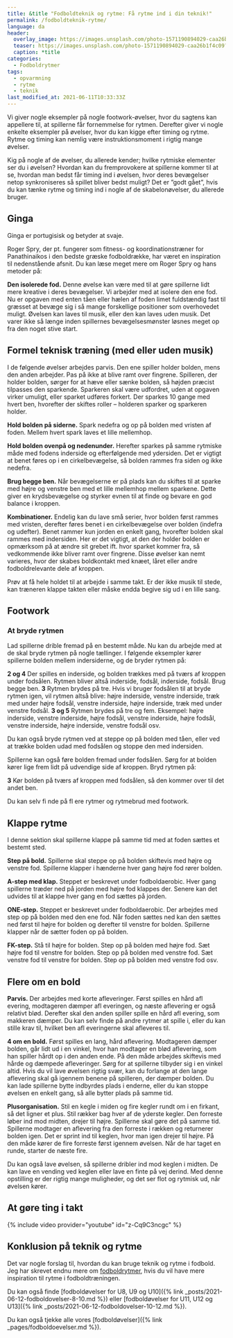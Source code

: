 ```yaml
---
title: &title "Fodboldteknik og rytme: Få rytme ind i din teknik!"
permalink: /fodboldteknik-rytme/
language: da
header:
  overlay_image: https://images.unsplash.com/photo-1571190894029-caa26b1f4c09?ixid=MnwxMjA3fDB8MHxwaG90by1wYWdlfHx8fGVufDB8fHx8&ixlib=rb-1.2.1&auto=format&fit=crop&w=2251&q=80
  teaser: https://images.unsplash.com/photo-1571190894029-caa26b1f4c09?ixid=MnwxMjA3fDB8MHxwaG90by1wYWdlfHx8fGVufDB8fHx8&ixlib=rb-1.2.1&auto=format&fit=crop&w=400&q=80
  caption: *title
categories:
  - Fodboldrytmer
tags:
  - opvarmning
  - rytme
  - teknik
last_modified_at: 2021-06-11T10:33:33Z
---
```


Vi giver nogle eksempler på nogle footwork-øvelser, hvor du sagtens kan appellere til,
at spillerne får fornemmelse for rytmen. Derefter giver vi nogle enkelte eksempler på
øvelser, hvor du kan kigge efter timing og rytme. Rytme og timing kan nemlig være
instruktionsmoment i rigtig mange øvelser.

Kig på nogle af de øvelser, du allerede kender; hvilke rytmiske elementer ser du i
øvelsen? Hvordan kan du fremprovokere at spillerne kommer til at se, hvordan man
bedst får timing ind i øvelsen, hvor deres bevægelser netop synkroniseres så spillet
bliver bedst muligt? Det er ”godt gået”, hvis du kan tænke rytme og timing ind i nogle
af de skabelonøvelser, du allerede bruger.

## Ginga

Ginga er portugisisk og betyder at svaje.

Roger Spry, der pt. fungerer som fitness- og koordinationstræner for Panathinaikos i
den bedste græske fodboldrække, har været en inspiration til nedenstående afsnit.
Du kan læse meget mere om Roger Spry og hans metoder på:

**Den isolerede fod.** Denne øvelse kan være med til at gøre spillerne lidt mere kreative
i deres bevægelser. Vi arbejder med at isolere den ene fod. Nu er opgaven med enten
tåen eller hælen af foden limet fuldstændig fast til græsset at bevæge sig i så mange
forskellige positioner som overhovedet muligt. Øvelsen kan laves til musik, eller den
kan laves uden musik. Det varer ikke så længe inden spillernes bevægelsesmønster
løsnes meget op fra den noget stive start.

## Formel teknisk træning (med eller uden musik)

I de følgende øvelser arbejdes parvis. Den ene spiller holder bolden, mens den anden
arbejder. Pas på ikke at blive ramt over fingrene. Spilleren, der holder bolden, sørger for
at hæve eller sænke bolden, så højden præcist tilpasses den sparkende. Sparkeren skal
være udfordret, uden at opgaven virker umuligt, eller sparket udføres forkert.
Der sparkes 10 gange med hvert ben, hvorefter der skiftes roller – holderen sparker og
sparkeren holder.

**Hold bolden på siderne.** Spark nedefra og op på bolden med vristen af foden. Mellem
hvert spark laves et lille mellemhop.

**Hold bolden ovenpå og nedenunder.** Herefter sparkes på samme rytmiske måde med
fodens inderside og efterfølgende med ydersiden.
Det er vigtigt at benet føres op i en cirkelbevægelse, så bolden rammes fra siden og
ikke nedefra.

**Brug begge ben.** Når bevægelserne
er på plads kan du skiftes til at sparke
med højre og venstre ben med et lille
mellemhop mellem sparkene. Dette giver
en krydsbevægelse og styrker evnen
til at finde og bevare en god balance i
kroppen.

**Kombinationer.** Endelig kan du lave små serier, hvor bolden først rammes med vristen,
derefter føres benet i en cirkelbevægelse over bolden (indefra og udefter). Benet
rammer kun jorden en enkelt gang, hvorefter bolden skal rammes med indersiden. Her
er det vigtigt, at den der holder bolden er opmærksom på at ændre sit grebet ift. hvor
sparket kommer fra, så vedkommende ikke bliver ramt over fingrene.
Disse øvelser kan nemt varieres, hvor der skabes boldkontakt med knæet, låret eller
andre fodboldrelevante dele af kroppen.

Prøv at få hele holdet til at arbejde i samme takt. Er der ikke musik til stede, kan
træneren klappe takten eller måske endda begive sig ud i en lille sang.

## Footwork

### At bryde rytmen

Lad spillerne drible fremad på en bestemt måde. Nu kan du arbejde med at de skal
bryde rytmen på nogle tællinger. I følgende eksempler kører spillerne bolden mellem
indersiderne, og de bryder rytmen på:

**2 og 4** Der spilles en inderside, og bolden trækkes med på tværs af kroppen under
fodsålen. Rytmen bliver altså inderside, fodsål, inderside, fodsål. Brug begge ben.
**3** Rytmen brydes på tre. Hvis vi bruger fodsålen til at bryde rytmen igen, vil rytmen
altså blive: højre inderside, venstre inderside, træk med under højre fodsål, venstre
inderside, højre inderside, træk med under venstre fodsål.
**3 og 5** Rytmen brydes på tre og fem. Eksempel: højre inderside, venstre inderside, højre
fodsål, venstre inderside, højre fodsål, venstre inderside, højre inderside, venstre fodsål
osv.

Du kan også bryde rytmen ved at steppe op på bolden med tåen, eller ved at trække
bolden udad med fodsålen og stoppe den med indersiden.

Spillerne kan også føre bolden fremad under fodsålen. Sørg for at bolden kører lige
frem lidt på udvendige side af kroppen. Bryd rytmen på:

**3** Kør bolden på tværs af kroppen med fodsålen, så den kommer over til det andet ben.

Du kan selv fi nde på fl ere rytmer og rytmebrud med footwork.

## Klappe rytme

I denne sektion skal spillerne klappe på samme tid med at foden sættes et bestemt
sted.

**Step på bold.** Spillerne skal steppe op på bolden skiftevis med højre og venstre fod.
Spillerne klapper i hænderne hver gang højre fod rører bolden.

**A-step med klap.** Steppet er beskrevet under fodboldaerobic. Hver gang spillerne
træder ned på jorden med højre fod klappes der. Senere kan det udvides til at klappe
hver gang en fod sættes på jorden.

**ONE-step.** Steppet er beskrevet under fodboldaerobic. Der arbejdes med step op på
bolden med den ene fod. Når foden sættes ned kan den sættes ned først til højre for
bolden og derefter til venstre for bolden. Spillerne klapper når de sætter foden op på
bolden.

**FK-step.** Stå til højre for bolden. Step op på bolden med højre fod. Sæt højre fod til
venstre for bolden. Step op på bolden med venstre fod. Sæt venstre fod til venstre for
bolden. Step op på bolden med venstre fod osv.

## Flere om en bold

**Parvis.** Der arbejdes med korte afleveringer. Først spilles en hård afl evering,
modtageren dæmper afl everingen, og næste aflevering er også relativt blød. Derefter
skal den anden spiller spille en hård afl evering, som makkeren dæmper. Du kan selv
finde på andre rytmer at spille i, eller du kan stille krav til, hvilket ben afl everingerne
skal afleveres til.

**4 om en bold.** Først spilles en lang, hård aflevering. Modtageren dæmper bolden, går
lidt ud i en vinkel, hvor han modtager en blød aflevering, som han spiller hårdt op i
den anden ende. På den måde arbejdes skiftevis med hårde og dæmpede afleveringer.
Sørg for at spillerne tilbyder sig i en vinkel altid. Hvis du vil lave øvelsen rigtig svær, kan
du forlange at den lange aflevering skal gå igennem benene på spilleren, der dæmper
bolden. Du kan lade spillerne bytte indbyrdes plads i enderne, eller du kan stoppe
øvelsen en enkelt gang, så alle bytter plads på samme tid.

**Plusorganisation.** Stil en kegle i miden og fire kegler rundt om i en firkant, så det ligner
et plus. Stil rækker bag hver af de yderste kegler. Den forreste løber ind mod midten,
drejer til højre. Spillerne skal gøre det på samme tid. Spillerne modtager en aflevering
fra den forreste i rækken og returnerer bolden igen. Det er sprint ind til keglen, hvor
man igen drejer til højre. På den måde kører de fire forreste først igennem øvelsen. Når
de har taget en runde, starter de næste fire.

Du kan også lave øvelsen, så spillerne dribler ind mod keglen i midten. De kan lave en
vending ved keglen eller lave en finte på vej derind. Med denne opstilling er der rigtig
mange muligheder, og det ser flot og rytmisk ud, når øvelsen kører.

## At gøre ting i takt

{% include video provider="youtube" id="z-Cq9C3ncgc" %}

## Konklusion på teknik og rytme

Det var nogle forslag til, hvordan du kan bruge teknik og rytme i fodbold. Jeg har skrevet endnu mere om [fodboldrytmer](/fodboldrytmer/), hvis du vil have mere inspiration til rytme i fodboldtræningen.

Du kan også finde [fodboldøvelser for U8, U9 og U10]({% link _posts/2021-06-12-fodboldovelser-8-10.md %}) eller [fodboldøvelser for U11, U12 og U13]({% link _posts/2021-06-12-fodboldovelser-10-12.md %}).

Du kan også tjekke alle vores [fodboldøvelser]({% link _pages/fodboldoevelser.md %}).
